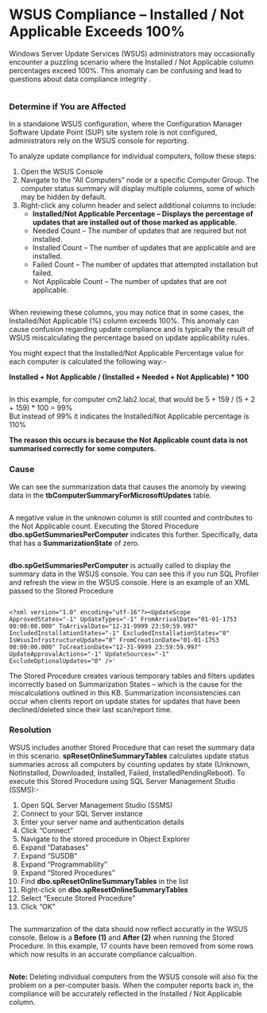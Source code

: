 # WSUS Compliance – Installed / Not Applicable Exceeds 100%

Windows Server Update Services (WSUS) administrators may occasionally encounter a puzzling scenario where the Installed / Not Applicable column percentages exceed 100%. This anomaly can be confusing and lead to questions about data compliance integrity .

<figure><img src="https://patchmypc.com/app/uploads/2025/04/wsus_01.png" alt=""><figcaption></figcaption></figure>

### Determine if You are Affected <a href="#h-determine-if-you-are-affected" id="h-determine-if-you-are-affected"></a>

In a standalone WSUS configuration, where the Configuration Manager Software Update Point (SUP) site system role is not configured, administrators rely on the WSUS console for reporting.

To analyze update compliance for individual computers, follow these steps:

1. Open the WSUS Console
2. Navigate to the “All Computers” node or a specific Computer Group. The computer status summary will display multiple columns, some of which may be hidden by default.
3. Right-click any column header and select additional columns to include:
   * **Installed/Not Applicable Percentage – Displays the percentage of updates that are installed out of those marked as applicable.**
   * Needed Count – The number of updates that are required but not installed.
   * Installed Count – The number of updates that are applicable and are installed.
   * Failed Count – The number of updates that attempted installation but failed.
   * Not Applicable Count – The number of updates that are not applicable.

<figure><img src="https://patchmypc.com/app/uploads/2025/04/wsus_02.png" alt=""><figcaption></figcaption></figure>

When reviewing these columns, you may notice that in some cases, the Installed/Not Applicable (%) column exceeds 100%. This anomaly can cause confusion regarding update compliance and is typically the result of WSUS miscalculating the percentage based on update applicability rules.

You might expect that the Installed/Not Applicable Percentage value for each computer is calculated the following way:-

**Installed + Not Applicable / (Installed + Needed + Not Applicable) \* 100**

<figure><img src="https://patchmypc.com/app/uploads/2025/04/wsus_03.png" alt=""><figcaption></figcaption></figure>

In this example, for computer cm2.lab2.local, that would be 5 + 159 / (5 + 2 + 159) \* 100 = 99%\
But instead of 99% it indicates the Installed/Not Applicable percentage is 110%

**The reason this occurs is because the Not Applicable count data is not summarised correctly for some computers.**

### Cause <a href="#h-cause" id="h-cause"></a>

We can see the summarization data that causes the anomoly by viewing data in the **tbComputerSummaryForMicrosoftUpdates** table.

<figure><img src="https://patchmypc.com/app/uploads/2025/04/wsus_04.png" alt=""><figcaption></figcaption></figure>

A negative value in the unknown column is still counted and contributes to the Not Applicable count. Executing the Stored Procedure **dbo.spGetSummariesPerComputer** indicates this further. Specifically, data that has a **SummarizationState** of zero.

<figure><img src="https://patchmypc.com/app/uploads/2025/04/wsus_05.png" alt=""><figcaption></figcaption></figure>

**dbo.spGetSummariesPerComputer** is actually called to display the summary data in the WSUS console. You can see this if you run SQL Profiler and refresh the view in the WSUS console. Here is an example of an XML passed to the Stored Procedure

<figure><img src="https://patchmypc.com/app/uploads/2025/04/wsus_08.png" alt=""><figcaption></figcaption></figure>

```
<?xml version="1.0" encoding="utf-16"?><UpdateScope ApprovedStates="-1" UpdateTypes="-1" FromArrivalDate="01-01-1753 00:00:00.000" ToArrivalDate="12-31-9999 23:59:59.997" IncludedInstallationStates="-1" ExcludedInstallationStates="0" IsWsusInfrastructureUpdate="0" FromCreationDate="01-01-1753 00:00:00.000" ToCreationDate="12-31-9999 23:59:59.997" UpdateApprovalActions="-1" UpdateSources="-1" ExcludeOptionalUpdates="0" />'
```

The Stored Procedure creates various temporary tables and filters updates incorrectly based on Summarization States – which is the cause for the miscalculations outlined in this KB. Summarization inconsistencies can occur when clients report on update states for updates that have been declined/deleted since their last scan/report time.

### Resolution <a href="#h-resolution" id="h-resolution"></a>

WSUS includes another Stored Procedure that can reset the summary data in this scenario. **spResetOnlineSummaryTables** calculates update status summaries across all computers by counting updates by state (Unknown, NotInstalled, Downloaded, Installed, Failed, InstalledPendingReboot). To execute this Stored Procedure using SQL Server Management Studio (SSMS):-

1. Open SQL Server Management Studio (SSMS)
2. Connect to your SQL Server instance
3. Enter your server name and authentication details
4. Click “Connect”
5. Navigate to the stored procedure in Object Explorer
6. Expand “Databases”
7. Expand “SUSDB”
8. Expand “Programmability”
9. Expand “Stored Procedures”
10. Find **dbo.spResetOnlineSummaryTables** in the list
11. Right-click on **dbo.spResetOnlineSummaryTables**
12. Select “Execute Stored Procedure”
13. Click “OK”

<figure><img src="https://patchmypc.com/app/uploads/2025/04/wsus_07.png" alt=""><figcaption></figcaption></figure>

The summarization of the data should now reflect accuratly in the WSUS console. Below is a **Before (1)** and **After (2)** when running the Stored Procedure. In this example, 17 counts have been removed from some rows which now results in an accurate compliance calcualtion.

<figure><img src="https://patchmypc.com/app/uploads/2025/04/wsus_06.png" alt=""><figcaption></figcaption></figure>

**Note:** Deleting individual computers from the WSUS console will also fix the problem on a per-computer basis. When the computer reports back in, the compliance will be accurately reflected in the Installed / Not Applicable column.

